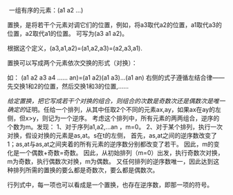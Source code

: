 ​
一组有序的元素：(a1 a2 ...)

置换，是将若干个元素对调它们的位置，例如，将a3取代a2的位置，a1取代a3的位置，a2取代a1的位置。
可写为(a3 a1 a2)。

根据这个定义，(a3,a1,a2)=(a1,a2,a3)=(a2,a3,a1). 

置换可以写成两个元素依次交换的形式（对换）：

如：
(a1 a2 a3 a4 ...... an)=(a1 a2)(a1 a3)...(a1 an)
右侧的式子遵循左结合律——先交换1和2的位置，然后交换1和3的位置,......


*给定置换，把它写成若干个对换的组合，则组合的次数是奇数次还是偶数次是唯一确定的*
​证明。任给一个排列，从其中任取2个不同的元素ax,ay，如果ax在ay的左侧，但x>y，则记为一个逆序。
考虑这个排列中，所有元素的两两组合，逆序的个数为m。发现：
1、对于序列a1,a2,...an ，m=0。
2、对于某个排列，执行一次对换，假设对换的元素是as,at。s在t的左侧，
首先，as,at之间的逆序数改变了1；as,at与as,at之间夹着的所有元素的逆序数分别都改变了若干。
因此，m的变化是一个偶数+奇数=奇数。
因此，从初始排列（m=0）出发，执行奇数次对换，m为奇数，执行偶数次对换，m为偶数。
又任何排列的逆序数唯一，因此达到这种排列所需的置换的要么都是奇数次，要么都是偶数次。

行列式中，每一项也可以看成是一个置换，也存在逆序数，即那一项的符号。